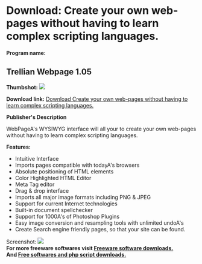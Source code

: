 # Download: Create your own web-pages without having to learn complex scripting languages.

**Program name:**

## Trellian Webpage 1.05

  
**Thumbshot:** ![](http://www.freewarefiles.com/screenshot/trellianwebpagepro_md.gif)   
  
**Download link:** [Download Create your own web-pages without having to learn complex scripting languages.](http://freesoftwares.boysofts.com/Trellian-Webpage_program_20332.html)  
  


**Publisher's Description**  
  


WebPageA's WYSIWYG interface will all your to create your own web-pages without having to learn complex scripting languages. 

**Features:**

  * Intuitive Interface 
  * Imports pages compatible with todayA's browsers 
  * Absolute positioning of HTML elements 
  * Color Highlighted HTML Editor 
  * Meta Tag editor 
  * Drag & drop interface 
  * Imports all major image formats including PNG & JPEG 
  * Support for current Internet technologies 
  * Built-in document spellchecker 
  * Support for 1000A's of Photoshop Plugins 
  * Easy image conversion and resampling tools with unlimited undoA's 
  * Create Search engine friendly pages, so that your site can be found. 

  
  
Screenshot: ![](http://www.freewarefiles.com/screenshot/trellianwebpagepro.gif)   
**For more freeware softwares visit [Freeware software downloads.](http://freesoftwares.boysofts.com/)**   
**And [Free softwares and php script downloads.](http://www.boysofts.com/)**
